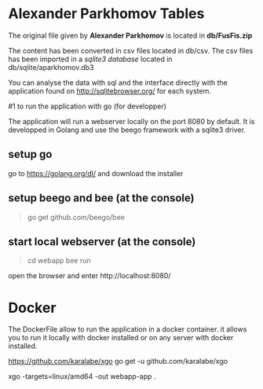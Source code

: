 
# Alexander Parkhomov Tables

The original file given by **Alexander Parkhomov** is located in **db/FusFis.zip**

The content has been converted in csv files located in db/csv.
The csv files has been imported in a _sqlite3 database_ located in db/sqlite/aparkhomov.db3

You can analyse the data with sql and the interface directly with the application found on http://sqlitebrowser.org/ for each system.

#1 to run the application with go (for developper)

The application will run a webserver locally on the port 8080 by default. It is developped in Golang and use the beego framework with a sqlite3 driver. 

## setup go
go to https://golang.org/dl/ and download the installer 

## setup beego and bee (at the console)
>go get github.com/beego/bee

## start local webserver (at the console)
> cd webapp
> bee run 

open the browser and enter http://localhost:8080/


# Docker

The DockerFile allow to run the application in a docker container. it allows you to run it locally with docker installed or on any server with docker installed.



https://github.com/karalabe/xgo
go get -u github.com/karalabe/xgo

xgo  -targets=linux/amd64 -out webapp-app .